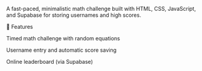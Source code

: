 A fast-paced, minimalistic math challenge built with HTML, CSS, JavaScript, and Supabase for storing usernames and high scores.

🚀 Features

Timed math challenge with random equations

Username entry and automatic score saving

Online leaderboard (via Supabase)
